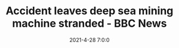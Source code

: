 ---
"title": "Accident leaves deep sea mining machine stranded - BBC News"
"date": "2021-4-28 7:0:0"
"feed_name": "GOOGLENEWSMINING"
"feed_website": "https://news.google.com/search?q=mining%2Bincident&hl=en-US&gl=US&ceid=US:en"
"feed_rss": "https://news.google.com/rss/search?q=mining%2Bincident&hl=en-US&gl=US&ceid=US:en"
"link": "https://www.bbc.co.uk/news/science-environment-56921773"
"file": "_posts/2021-1-1-0a0f963db7ee13bbfa47a16a41ccf73c9e68a7b5.md"
"accident": "1"
"drilling": "0"
"dead": "0"
"injured": "0"
---
